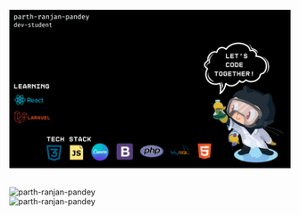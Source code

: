 ![logo](https://github.com/parth-ranjan-pandey/parth-ranjan-pandey/blob/main/parth%20git%20readme.png)

<div><br>
    <img align='centre' src="https://github-readme-stats.vercel.app/api?username=parth-ranjan-pandey&show_icons=true&locale=en" alt="parth-ranjan-pandey" /> <br>
    <img align='centre' src="https://github-readme-streak-stats.herokuapp.com/?user=parth-ranjan-pandey&" alt="parth-ranjan-pandey" /><br>
</div>
